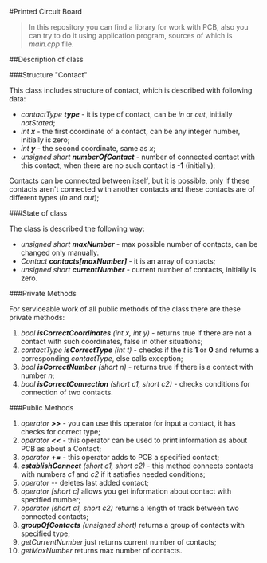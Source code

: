 #Printed Circuit Board
>In this repository you can find a library for work with PCB, also you can try to do it using application program, sources of which is *main.cpp* file.

##Description of class

###Structure "Contact"

This class includes structure of contact, which is described with following data:
* *contactType **type*** - it is type of contact, can be *in* or *out*, initially *notStated*;
* *int **x*** - the first coordinate of a contact, can be any integer number, initially is zero;
* *int **y*** - the second coordinate, same as *x*;
* *unsigned short **numberOfContact*** - number of connected contact with this contact, when there are no such contact is **-1** (initially);

Contacts can be connected between itself, but it is possible, only if these contacts aren't connected with another contacts and these contacts are of different types (*in* and *out*);

###State of class

The class is described the following way:
* *unsigned short **maxNumber*** - max possible number of contacts, can be changed only manually.
* *Contact **contacts[maxNumber]*** - it is an array of contacts;
* *unsigned short **currentNumber*** - current number of contacts, initially is zero.

###Private Methods

For serviceable work of all public methods of the class there are these private methods:
1. *bool **isCorrectCoordinates** (int x, int y)* - returns true if there are not a contact with such coordinates, false in other situations;
2. *contactType **isCorrectType** (int t)* - checks if the *t* is **1** or **0** and returns a corresponding *contactType*, else calls exception;
3. *bool **isCorrectNumber** (short n)* - returns true if there is a contact with number *n*;
4. *bool **isCorrectConnection** (short c1, short c2)* - checks conditions for connection of two contacts.

###Public Methods

1. *operator **>>*** - you can use this operator for input a contact, it has checks for correct type;
2. *operator **<<*** - this operator can be used to print information as about PCB as about a Contact;
3. *operator **+=*** - this operator adds to PCB a specified contact;
4. ***establishConnect** (short c1, short c2)* - this method connects contacts with numbers *c1* and *c2* if it satisfies needed conditions;
5. *operator --* deletes last added contact;
6. *operator [short c]* allows you get information about contact with specified number;
7. *operator (short c1, short c2)* returns a length of track between two connected contacts;
8. ***groupOfContacts** (unsigned short)* returns a group of contacts with specified type;
9. *getCurrentNumber* just returns current number of contacts;
10. *getMaxNumber* returns max number of contacts.